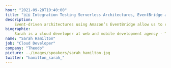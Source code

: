 ```yaml
---
hour: "2021-09-28T10:40:00"
title: "🇬🇧 Integration Testing Serverless Architectures, EventBridge and Beyond..."
description:
    Event-driven architectures using Amazon’s EventBridge allow us to create highly scalable, loosely coupled systems. However, testing these architectures can be a great challenge. In this session, we'll explore different testing options in order to have confidence in our distributed systems!
biographie:
    Sarah is a cloud developer at web and mobile development agency - Theodo. She specialises in Serverless, with a keen interest in EventBridge, and particularly enjoys working with clients who want to scale their products to more users. From game-tech to beauty-tech, she loves the challenges that each project brings. In 2020, she scaled a video conferencing product that needed to grow quickly due to the impact that Covid-19 had on people’s work.
name: "Sarah Hamilton"
job: "Cloud Developer"
company: "Theodo"
picture: ../images/speakers/sarah_hamilton.jpg
twitter: "hamilton_sarah_"
---
```

